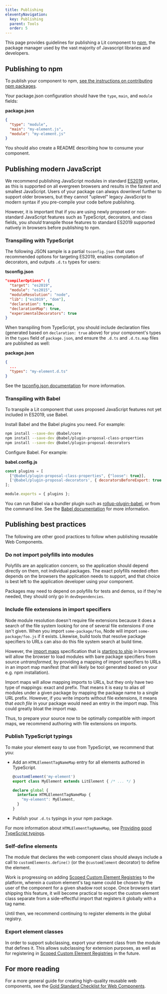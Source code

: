 ```yaml
---
title: Publishing
eleventyNavigation:
  key: Publishing
  parent: Tools
  order: 5
---
```


This page provides guidelines for publishing a Lit component to [npm](https://www.npmjs.com/), the package manager used by the vast majority of Javascript libraries and developers.

## Publishing to npm

To publish your component to npm, [see the instructions on contributing npm packages](https://docs.npmjs.com/packages-and-modules/contributing-packages-to-the-registry).

Your package.json configuration should have the `type`, `main`, and `module` fields:

**package.json**

```json
{
  "type": "module",
  "main": "my-element.js",
  "module": "my-element.js"
}
```

You should also create a README describing how to consume your component.

## Publishing modern JavaScript

We recommend publishing JavaScript modules in standard [ES2019](https://kangax.github.io/compat-table/es2016plus/) syntax, as this is supported on all evergreen browsers and results in the fastest and smallest JavaScript. Users of your package can always downlevel further to support older browsers, but they cannot "uplevel" legacy JavaScript to modern syntax if you pre-compile your code before publishing.

However, it is important that if you are using newly proposed or non-standard JavaScript features such as TypeScript, decorators, and class fields, you _should_ transpile those features to standard ES2019 supported natively in browsers before publishing to npm.

### Transpiling with TypeScript

The following JSON sample is a partial `tsconfig.json` that uses recommended options for targeting ES2019, enables compilation of decorators, and outputs `.d.ts` types for users:

**tsconfig.json**

```json
"compilerOptions": {
  "target": "es2019",
  "module": "es2015",
  "moduleResolution": "node",
  "lib": ["es2019", "dom"],
  "declaration": true,
  "declarationMap": true,
  "experimentalDecorators": true
}
```

When transpiling from TypeScript, you should include declaration files
(generated based on `declaration: true` above) for your component's types in the
`types` field of `package.json`, and ensure the `.d.ts` and `.d.ts.map` files
are published as well:

**package.json**
```json
{
  ...
  "types": "my-element.d.ts"
}
```

See the [tsconfig.json documentation](https://www.typescriptlang.org/docs/handbook/tsconfig-json.html) for more information.

### Transpiling with Babel

To transpile a Lit component that uses proposed JavaScript features not yet included in ES2019, use Babel.

Install Babel and the Babel plugins you need. For example:

```sh
npm install --save-dev @babel/core
npm install --save-dev @babel/plugin-proposal-class-properties
npm install --save-dev @babel/plugin-proposal-decorators
```

Configure Babel. For example:

**babel.config.js**

```js
const plugins = [
  ["@babel/plugin-proposal-class-properties", {"loose": true}],
  ['@babel/plugin-proposal-decorators', { decoratorsBeforeExport: true } ],
];

module.exports = { plugins };
```

You can run Babel via a bundler plugin such as [rollup-plugin-babel](https://www.npmjs.com/package/rollup-plugin-babel), or from the command line. See the [Babel documentation](https://babeljs.io/docs/en/) for more information.

## Publishing best practices

The following are other good practices to follow when publishing reusable Web Components.

### Do not import polyfills into modules

Polyfills are an application concern, so the application should depend directly
on them, not individual packages. The exact polyfills needed often depends on
the browsers the application needs to support, and that choice is best left to
the application developer using your component.

Packages may need to depend on polyfills for tests and demos, so if
they're needed, they should only go in `devDependencies`.

### Include file extensions in import specifiers

Node module resolution doesn't require file extensions because it does a search
of the file system looking for one of several file extensions if one isn't
given. When you import `some-package/foo`, Node will import
`some-package/foo.js` if it exists. Likewise, build tools that resolve package
specifiers to URLs can also do this file system search at build time.

However, the [import maps](https://github.com/WICG/import-maps) specification
that is [starting to ship](https://chromestatus.com/feature/5315286962012160) in
browsers will allow the browser to load modules with bare package specifiers
from source _untransformed_, by providing a mapping of import specifiers to URLs
in an import map manifest (that will likely be tool generated based on your e.g.
npm installation).

Import maps will allow mapping imports to URLs, but they only have two type of
mappings: exact and prefix. That means it is easy to alias _all_ modules under a
given package by mapping the package name to a single URL prefix. However, if
you write imports without file extensions, it means that _each file_ in your
package would need an entry in the import map.
This
could greatly bloat the import map.

Thus, to prepare your source now to be optimally compatible with import maps, we
recommend authoring with file extensions on imports.

### Publish TypeScript typings

To make your element easy to use from TypeScript, we recommend that you:

*   Add an `HTMLElementTagNameMap` entry for all elements authored
in TypeScript.

    ```ts
    @customElement('my-element')
    export class MyElement extends LitElement { /* ... */ }

    declare global {
      interface HTMLElementTagNameMap {
        "my-element": MyElement,
      }
    }
    ```
*   Publish your `.d.ts` typings in your npm package.


 For more information about `HTMLElementTagNameMap`, see [Providing good TypeScript typings](/docs/components/defining/#typescript-typings).

### Self-define elements

The module that declares the web component class should always include a call to
`customElements.define()` (or the `@customElement` decorator) to define the element.

Work is progressing on adding [Scoped Custom Element
Registries](https://github.com/WICG/webcomponents/blob/gh-pages/proposals/Scoped-Custom-Element-Registries.md)
to the platform, wherein a custom element's tag name could be chosen by the
user of the component for a given shadow root scope. Once browsers start
shipping this feature, it will become practical to export the custom element
class separate from a side-effectful import that registers it globally with a
tag name.

Until then, we recommend continuing to register elements in the global registry.

### Export element classes

In order to support subclassing, export your element class from the module that
defines it. This allows subclassing for extension purposes, as well as for
registering in [Scoped Custom Element
Registries](https://github.com/WICG/webcomponents/blob/gh-pages/proposals/Scoped-Custom-Element-Registries.md)
in the future.

## For more reading

For a more general guide for creating high-quality reusable web components, see
the [Gold Standard Checklist for Web
Components](https://github.com/webcomponents/gold-standard/wiki).
